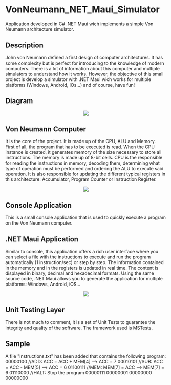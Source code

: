 # VonNeumann_NET_Maui_Simulator
Application developed in C# .NET Maui wich implements a simple Von Neumann architecture simulator.
## Description
John von Neumann defined a first design of computer architectures. It has some complexity but is perfect for introducing to the knowledge of modern computers.
There is a lot of information about this computer and multiple simulators to understand how it works. However, the objective of this small project is
develop a simulator with .NET Maui wich works for multiple platforms (Windows, Android, IOs...) and of course, have fun!

## Diagram
<p align="center">
  <img src="../main/Diagram.png">
</p>

## Von Neumann Computer 
It is the core of the project. It is made up of the CPU, ALU and Memory.<br>
First of all, the program that has to be executed is read. When the CPU instance is created, it generates memory of the size necessary to store all instructions.
The memory is made up of 8-bit cells.
CPU is the responsible for reading the instructions in memory, decoding them, determining what type of operation must be performed and ordering the ALU to execute said operation.
It is also responsible for updating the different typical registers in this architecture: Accumulator, Program Counter or Instruction Register.
<p align="center">
  <img src="../main/Neumann.png">
</p>

## Console Application
This is a small console application that is used to quickly execute a program on the Von Neumann computer.

## .NET Maui Application
Similar to console, this application offers a rich user interface where you can select a file with the instructions to execute and run the program automatically (1 instruction/sec) or step by step.
The information contained in the memory and in the registers is updated in real time. The content is displayed in binary, decimal and hexadecimal formats.
Using the same source code, .NET Maui allows you to generate the application for multiple platforms: Windows, Android, iOS...
<p align="center">
  <img src="../main/NETMaui.png">
</p>

## Unit Testing Layer
There is not much to comment, it is a set of Unit Tests to guarantee the integrity and quality of the software.
The framework used is MSTests.

## Sample
A file "Instructions.txt" has been added that contains the following program:
00000100 //ADD:  ACC = ACC + MEM[4]  --> ACC  = 7
00010101 //SUB:  ACC = ACC - MEM[5]  --> ACC  = 6
01100111 //MEM:  MEM[7] = ACC        --> MEM[7] = 6
01110000 //HALT: Stop the program
00000111
00000001
00000000
00000000





